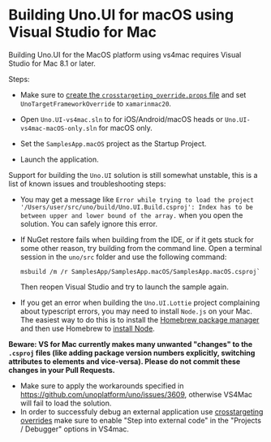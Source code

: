 # Building Uno.UI for macOS using Visual Studio for Mac

Building Uno.UI for the MacOS platform using vs4mac requires Visual Studio for Mac 8.1 or later.

Steps:

 * Make sure to [create the `crosstargeting_override.props` file](debugging-uno-ui.md) and set `UnoTargetFrameworkOverride` to `xamarinmac20`.

 * Open `Uno.UI-vs4mac.sln` to for iOS/Android/macOS heads or `Uno.UI-vs4mac-macOS-only.sln` for macOS only.

 * Set the `SamplesApp.macOS` project as the Startup Project.

 * Launch the application.

Support for building the `Uno.UI` solution is still somewhat unstable, this is a list of known issues and troubleshooting steps:

 * You may get a message like `Error while trying to load the project '/Users/user/src/uno/build/Uno.UI.Build.csproj': Index has to be between upper and lower bound of the array.` when you open the solution. You can safely ignore this error.

 * If NuGet restore fails when building from the IDE, or if it gets stuck for some other reason, try building from the command line. Open a terminal session in the `uno/src` folder and use the following command:

   ``` shell
   msbuild /m /r SamplesApp/SamplesApp.macOS/SamplesApp.macOS.csproj`
   ```

   Then reopen Visual Studio and try to launch the sample again.

 * If you get an error when building the `Uno.UI.Lottie` project complaining about typescript errors, you may need to install `Node.js` on your Mac. The easiest way to do this is to install the [Homebrew package manager](https://brew.sh/) and then use Homebrew to [install Node](https://changelog.com/posts/install-node-js-with-homebrew-on-os-x).

 **Beware: VS for Mac currently makes many unwanted "changes" to the `.csproj` files (like adding package version numbers explicitly, switching attributes to elements and vice-versa). Please do not commit these changes in your Pull Requests.**
 
 * Make sure to apply the workarounds specified in https://github.com/unoplatform/uno/issues/3609, otherwise VS4Mac will fail to load the solution.
 * In order to successfuly debug an external application use [crosstargeting overrides](debugging-uno-ui.md#faster-dev-loop-with-single-target-framework-builds) make sure to enable "Step into external code" in the "Projects / Debugger" options in VS4mac.
